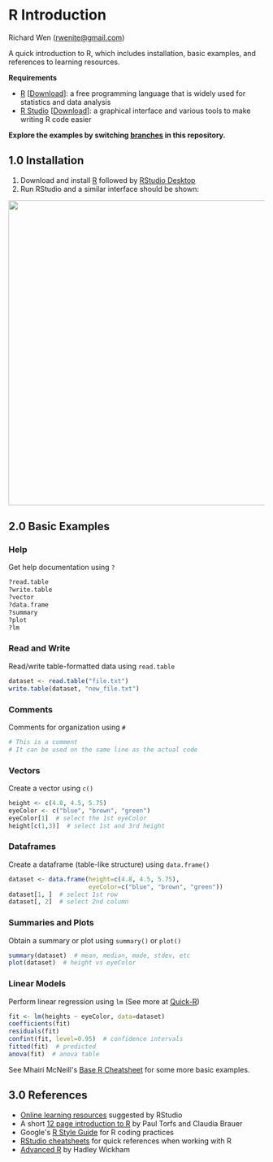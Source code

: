 # R Introduction
  
  
Richard Wen (rwenite@gmail.com)  
  
A quick introduction to R, which includes installation, basic examples, and references to learning resources.  

**Requirements**
* [R](https://www.r-project.org/) [[Download](http://cran.r-project.org/mirrors.html)]: a free programming language that is widely used for statistics and data analysis
* [R Studio](https://www.rstudio.com/products/rstudio/) [[Download](https://www.rstudio.com/products/rstudio/download2/#download)]: a graphical interface and various tools to make writing R code easier
  
**Explore the examples by switching [branches](https://help.github.com/articles/viewing-branches-in-your-repository/) in this repository.**

## 1.0 Installation 
1. Download and install [R](http://cran.r-project.org/mirrors.html) followed by [RStudio Desktop](https://www.rstudio.com/products/rstudio/download2/#download)
2. Run RStudio and a similar interface should be shown:
  
<img src="https://github.com/rwenite/r-examples/blob/intro/quickstart.PNG"  width="600;"/>
  
## 2.0 Basic Examples

### Help
Get help documentation using `?`
```r
?read.table
?write.table
?vector
?data.frame
?summary
?plot
?lm
```

### Read and Write
Read/write table-formatted data using `read.table`
```r
dataset <- read.table("file.txt")
write.table(dataset, "new_file.txt")
```

### Comments
Comments for organization using `#`
```r
# This is a comment
# It can be used on the same line as the actual code
```

### Vectors
Create a vector using `c()`
```r
height <- c(4.8, 4.5, 5.75)
eyeColor <- c("blue", "brown", "green")
eyeColor[1]  # select the 1st eyeColor
height[c(1,3)]  # select 1st and 3rd height
```

### Dataframes
Create a dataframe (table-like structure) using `data.frame()`
```r
dataset <- data.frame(height=c(4.8, 4.5, 5.75),
                      eyeColor=c("blue", "brown", "green"))
dataset[1, ]  # select 1st row
dataset[, 2]  # select 2nd column
```

### Summaries and Plots
Obtain a summary or plot using `summary()` or `plot()`
```r
summary(dataset)  # mean, median, mode, stdev, etc
plot(dataset)  # height vs eyeColor
```

### Linear Models
Perform linear regression using `lm` (See more at [Quick-R](http://www.statmethods.net/stats/regression.html))
```r
fit <- lm(heights ~ eyeColor, data=dataset)
coefficients(fit)
residuals(fit)
confint(fit, level=0.95)  # confidence intervals
fitted(fit)  # predicted
anova(fit)  # anova table
```  
  
  
See Mhairi McNeill's [Base R Cheatsheet](https://www.rstudio.com/wp-content/uploads/2016/06/r-cheat-sheet.pdf) for some more basic examples.
  
## 3.0 References
* [Online learning resources](https://www.rstudio.com/online-learning/#R) suggested by RStudio
* A short [12 page introduction to R](https://www.rstudio.com/resources/cheatsheets/) by Paul Torfs and Claudia Brauer
* Google's [R Style Guide](https://google.github.io/styleguide/Rguide.xml) for R coding practices
* [RStudio cheatsheets](https://www.rstudio.com/resources/cheatsheets/) for quick references when working with R
* [Advanced R](http://adv-r.had.co.nz/) by Hadley Wickham
